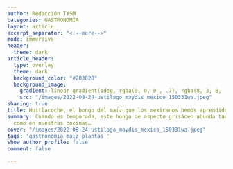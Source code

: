 ```yaml
---
author: Redacción TYSM
categories: GASTRONOMIA
layout: article
excerpt_separator: "<!--more-->"
mode: immersive
header:
  theme: dark
article_header:
  type: overlay
  theme: dark
  background_color: "#203028"
  background_image:
    gradient: linear-gradient(1deg, rgba(0, 0, 0 , .7), rgba(8, 3, 8, .9))
    src: "/images/2022-08-24-ustilago_maydis_mexico_150331wa.jpeg"
sharing: true
title: Huitlacoche, el hongo del maíz que los mexicanos hemos aprendido a disfrutar
summary: Cuando es temporada, este hongo de aspecto grisáceo abunda tanto en los campos
  como en nuestras cocinas…
cover: "/images/2022-08-24-ustilago_maydis_mexico_150331wa.jpeg"
tags: 'gastronomia maiz plantas '
show_author_profile: false
comment: false

---
```

